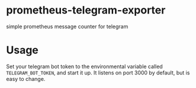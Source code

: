 # prometheus-telegram-exporter
simple prometheus message counter for telegram

# Usage

Set your telegram bot token to the environmental variable called `TELEGRAM_BOT_TOKEN`, and start it up. It listens on port 3000 by default, but is easy to change.
